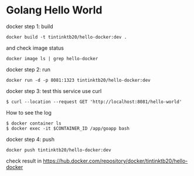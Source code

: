 # Golang Hello World

docker step 1: build

```
docker build -t tintinktb20/hello-docker:dev .
```


and check image status 
```
docker image ls | grep hello-docker
```

docker step 2: run 
```
docker run -d -p 8081:1323 tintinktb20/hello-docker:dev 
```

docker step 3: test this service use curl

```
$ curl --location --request GET 'http://localhost:8081/hello-world'
```

How to see the log
```
$ docker container ls
$ docker exec -it $CONTAINER_ID /app/goapp bash
```

docker step 4: push 

```
docker push tintinktb20/hello-docker:dev 
```

check result in https://hub.docker.com/repository/docker/tintinktb20/hello-docker